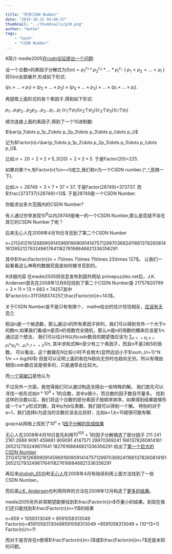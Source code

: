 ```yaml
---

title: "寻觅CSDN Number"
date: "2019-10-22 04:06:57"
thumbnail: "../thumbnails/p20.png"
author: "mathe"
tags: 
    - "bash"
    - "CSDN Number" 
---
```


#简介
medie2005[在csdn论坛提出一个问题]:

设一个合数n的素因子分解式为$S(n)=p_1^{c_1}*p_2^{c_2}*...*p_i^{c_i}$. ( $p_1\lt p_2\lt\dots\lt p_i$ ) 
将S(n)全部展开,形成如下形式: 

$(p_1\times\dots\times p_1) \times (p_2\times\dots\times p_2) \times (p_3\times\dots\times p_3) \times\dots\times (p_i\times\dots\times p_i)$. 

再提取上面形式的各个素因子,得到如下形式: 

$p_1\dots p_1p_2\dots p_2p_3\dots p_3\dots p_i\dots p_i$ 
($c_1$个$p_1$)($c_2$个$p_2$)($c_3$个$p_3$)($c_i$个$p_i$) 

顺次连接上面的素因子,得到了一个10进制数: 

$\bar{p_1\dots p_1p_2\dots p_2p_3\dots p_3\dots p_i\dots p_i}$ 

记为$Factor(n)=\bar{p_1\dots p_1p_2\dots p_2p_3\dots p_3\dots p_i\dots p_i}$. 

比如:$n=20=2\times 2\times 5, S(20)=2\times 2\times 5$. 
于是Factor(20)=225. 

如果对某个n,有Factor(n)%n==0成立,我们称n为一个CSDN number.(^_^,恶搞一下). 

比如:$n=28749=3\times 7\times 37\times 37$. 
于是Factor(28749)=373737. 
而$\frac{373737}{28749}=13$. 
于是28749是一个CSDN Number. 

你能求出多大范围内的CSDN Number?

有人通过穷举发现$10^8$以内28749是唯一的一个CSDN Number,那么是否就不存在其它的CSDN Number了呢？

后来无心人在2008年4月19日寻觅到了第二个CSDN Number

n=211241216126899091459691909091414757129970369241166137826081416126521279324961764118276168846821336356291

其中$\frac{factor(n)}n = 7\times 7\times 11\times 23\times 127$。 
让我们一起看看这么神奇的数据究竟是如何被寻觅到的。

#详细内容
在medie2005将信息发布到国外网站 primepuzzles.net后，J.K. Andersen首先在2008年12月8日找到了第二个CSDN Number是
$21757820799 = 3\times 11\times 13\times 683\times 74257$其中$Factor(n)=3111368374257,\frac{Factor(n)}n=143$。

关于CSDN Number是不是只有有限个， mathe给出的估计恰恰相反，[应该有无穷个]

假设n是一个候选数，那么通过n的所有素因子排列，我们可以得到另外一个大于n的数m,如果我们看成m是否n的倍数完全随机，那么m是n的倍数的概率应该是$1/n$.通过这个想法，
我们可以估计$N$以内csdn数目的期望值应该为
$\sum_{n<=N, n=p_1^{a_1} p_2^{a_2} ...p_t^{a_t}, t>=3} 1/n$, 其中求和式种n至少有三个素因子，而且n不是2和5的倍数。
可以看出，这个数据在$N$比较小时不会很大(显然远远小于$\sum_{n=1}^N 1/n ~= log(N)$)
但是可以证明上面的和在N趋向无穷时也趋向无穷。所以有理由相信csdn数应该是很多的，只是通常会比较大。

而[一个突破口]是他认为

不过另外一方面，我觉得我们可以通过构造法得出一些特殊的解。
我们首先可以寻找一些形式如$a*10^b+1$的合数，其中a很小，而合数的因子数目尽量多。
找到这样的合数以后，我们将这个合数的部分素因子按顺序排序，如果得到结果能够形成一个$a*p$形式的数，其中p为b位素数，我们就可以得到一个解。
特别的对于a=1，我们选择b为适当的合数应该会比较好，比如a=1,b=15就很可能有解.

gxqcn从网络上找到了$10^n\pm 1$[因子分解的现成结果]

无心人在2008年4月19日首先利用$10^105+1$的因子分解摘选了部分因子
	211
	241
	2161
	2689
	9091
	459691
	909091
	4147571
	29970369241
	1661378260814161
	265212793249617641
	18276168846821336356291
给出了[第一个巨大的CSDN Number] 211241216126899091459691909091414757129970369241166137826081416126521279324961764118276168846821336356291

再后来[shshsh_0510]和[无心人]在2008年4月有陆续利用上面方法找到了一些CSDN Number。

而后面[J.K. Andersen]也利用同样的方法在2008年12月构造了[更多的结果]。

medie2005另外非常期望能够找到$\frac{Factor(n)}n$尽量小的结果。到现在我们还只能找到$\frac{Factor(n)}n=11$的结果

n=859 × 1058313049 × 8591058313049 
Factor(n)=85910583130498591058313049 
         =8591058313049 × (10^13+1)
Factor(n)/n=11 

而对于是否存在n使得$\frac{Factor(n)}n=3$或$\frac{Factor(n)}n=7$还是未知的问题。

[在csdn论坛提出一个问题]: https://bbs.csdn.net/topics/220021599
[应该有无穷个]: https://bbs.emath.ac.cn/forum.php?mod=redirect&goto=findpost&ptid=361&pid=3400&fromuid=20
[一个突破口]: https://bbs.emath.ac.cn/forum.php?mod=redirect&goto=findpost&ptid=361&pid=3393&fromuid=20
[因子分解的现成结果]: http://swox.com/~tege/repunit.html
[第一个巨大的CSDN Number]: https://bbs.emath.ac.cn/forum.php?mod=redirect&goto=findpost&ptid=361&pid=3423&fromuid=20
[shshsh_0510]: https://bbs.emath.ac.cn/forum.php?mod=redirect&goto=findpost&ptid=361&pid=3455&fromuid=20
[无心人]: https://bbs.emath.ac.cn/forum.php?mod=redirect&goto=findpost&ptid=361&pid=3470&fromuid=20
[J.K. Andersen]: https://www.primepuzzles.net/puzzles/puzz_472.htm
[更多的结果]: ../attached/andersen.txt
